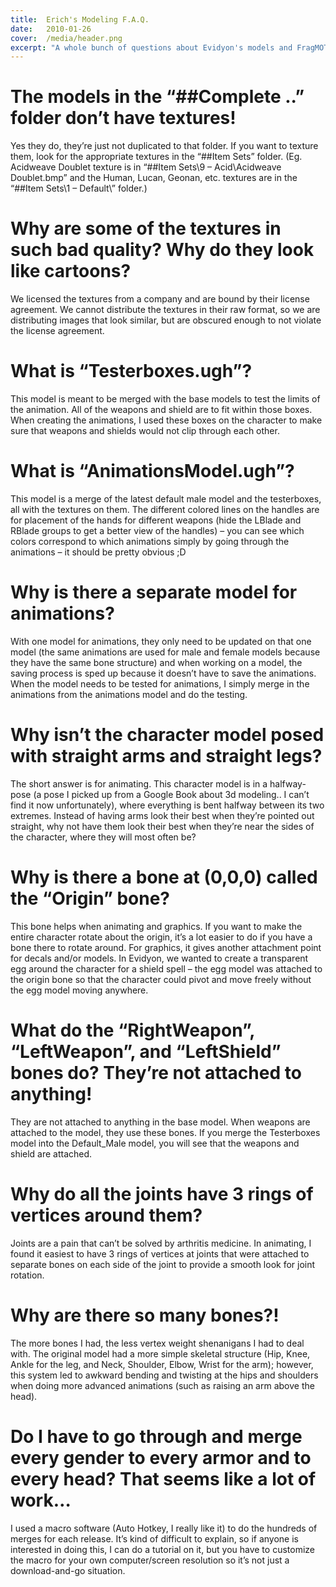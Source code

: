 ```yaml
---
title:  Erich's Modeling F.A.Q.
date:   2010-01-26
cover:  /media/header.png
excerpt: "A whole bunch of questions about Evidyon's models and FragMOTION answered by Erich!"
---
```

# The models in the “##Complete ..” folder don’t have textures!

Yes they do, they’re just not duplicated to that folder.  If you want to texture them, look for the appropriate textures in the “##Item Sets” folder.  (Eg. Acidweave Doublet texture is in “##Item Sets\9 – Acid\Acidweave Doublet.bmp” and the Human, Lucan, Geonan, etc. textures are in the “##Item Sets\1 – Default\” folder.)

# Why are some of the textures in such bad quality?  Why do they look like cartoons?

We licensed the textures from a company and are bound by their license agreement.  We cannot distribute the textures in their raw format, so we are distributing images that look similar, but are obscured enough to not violate the license agreement.

# What is “Testerboxes.ugh”?

This model is meant to be merged with the base models to test the limits of the animation.  All of the weapons and shield are to fit within those boxes.  When creating the animations, I used these boxes on the character to make sure that weapons and shields would not clip through each other.

# What is “AnimationsModel.ugh”?

This model is a merge of the latest default male model and the testerboxes, all with the textures on them.  The different colored lines on the handles are for placement of the hands for different weapons (hide the LBlade and RBlade groups to get a better view of the handles) – you can see which colors correspond to which animations simply by going through the animations – it should be pretty obvious ;D

# Why is there a separate model for animations?

With one model for animations, they only need to be updated on that one model (the same animations are used for male and female models because they have the same bone structure) and when working on a model, the saving process is sped up because it doesn’t have to save the animations.   When the model needs to be tested for animations, I simply merge in the animations from the animations model and do the testing.



# Why isn’t the character model posed with straight arms and straight legs?

The short answer is for animating.  This character model is in a halfway-pose (a pose I picked up from a Google Book about 3d modeling.. I can’t find it now unfortunately), where everything is bent halfway between its two extremes.  Instead of having arms look their best when they’re pointed out straight, why not have them look their best when they’re near the sides of the character, where they will most often be?

# Why is there a bone at (0,0,0) called the “Origin” bone?

This bone helps when animating and graphics.  If you want to make the entire character rotate about the origin, it’s a lot easier to do if you have a bone there to rotate around.  For graphics, it gives another attachment point for decals and/or models.  In Evidyon, we wanted to create a transparent egg around the character for a shield spell – the egg model was attached to the origin bone so that the character could pivot and move freely without the egg model moving anywhere.

# What do the “RightWeapon”, “LeftWeapon”, and “LeftShield” bones do?  They’re not attached to anything!

They are not attached to anything in the base model.  When weapons are attached to the model, they use these bones.  If you merge the Testerboxes model into the Default_Male model, you will see that the weapons and shield are attached.

# Why do all the joints have 3 rings of vertices around them?

Joints are a pain that can’t be solved by arthritis medicine.  In animating, I found it easiest to have 3 rings of vertices at joints that were attached to separate bones on each side of the joint to provide a smooth look for joint rotation.

# Why are there so many bones?!

The more bones I had, the less vertex weight shenanigans I had to deal with.  The original model had a more simple skeletal structure (Hip, Knee, Ankle for the leg, and Neck, Shoulder, Elbow, Wrist for the arm); however, this system led to awkward bending and twisting at the hips and shoulders when doing more advanced animations (such as raising an arm above the head).

# Do I have to go through and merge every gender to every armor and to every head?  That seems like a lot of work…

I used a macro software (Auto Hotkey, I really like it) to do the hundreds of merges for each release.  It’s kind of difficult to explain, so if anyone is interested in doing this, I can do a tutorial on it, but you have to customize the macro for your own computer/screen resolution so it’s not just a download-and-go situation.